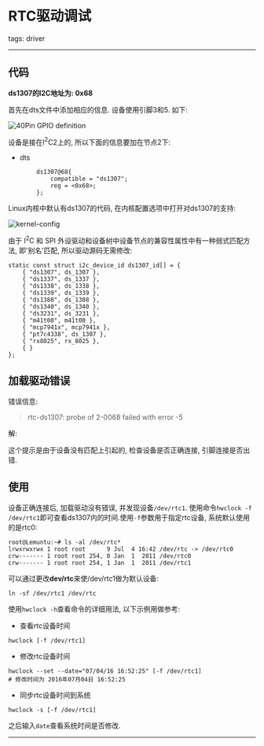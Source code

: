 # RTC驱动调试

tags: driver

---

## 代码

**ds1307的I2C地址为: 0x68**

首先在dts文件中添加相应的信息. 设备使用引脚3和5. 如下:

![40Pin GPIO definition][1]

设备是接在I$^2$C2上的, 所以下面的信息要加在节点2下: 
- dts  

```
		ds1307@68{
			compatible = "ds1307";
			reg = <0x68>;
		};
```

Linux内核中默认有ds1307的代码, 在内核配置选项中打开对ds1307的支持: 

![kernel-config][2]

由于 I$^2$C 和 SPI 外设驱动和设备树中设备节点的兼容性属性中有一种弱式匹配方法, 即'别名'匹配, 所以驱动源码无需修改:  
```
static const struct i2c_device_id ds1307_id[] = {
	{ "ds1307", ds_1307 },
	{ "ds1337", ds_1337 },
	{ "ds1338", ds_1338 },
	{ "ds1339", ds_1339 },
	{ "ds1388", ds_1388 },
	{ "ds1340", ds_1340 },
	{ "ds3231", ds_3231 },
	{ "m41t00", m41t00 },
	{ "mcp7941x", mcp7941x },
	{ "pt7c4338", ds_1307 },
	{ "rx8025", rx_8025 },
	{ }
};
```

## 加载驱动错误

错误信息: 

> rtc-ds1307: probe of 2-0068 failed with error -5

解: 

这个提示是由于设备没有匹配上引起的, 检查设备是否正确连接, 引脚连接是否出错. 

## 使用

设备正确连接后, 加载驱动没有错误, 并发现设备`/dev/rtc1`. 
使用命令`hwclock -f /dev/rtc1`即可查看ds1307内的时间.使用`-f`参数用于指定rtc设备, 系统默认使用的是rtc0:
```
root@Lemuntu:~# ls -al /dev/rtc*
lrwxrwxrwx 1 root root      9 Jul  4 16:42 /dev/rtc -> /dev/rtc0
crw------- 1 root root 254, 0 Jan  1  2011 /dev/rtc0
crw------- 1 root root 254, 1 Jan  1  2011 /dev/rtc1
```

可以通过更改**dev/rtc**来使/dev/rtc1做为默认设备:
```
ln -sf /dev/rtc1 /dev/rtc
```   

 使用`hwclock -h`查看命令的详细用法, 以下示例用做参考:
 
 - 查看rtc设备时间
 ```
 hwclock [-f /dev/rtc1]
 ```

 - 修改rtc设备时间
 
```
hwclock --set --date="07/04/16 16:52:25" [-f /dev/rtc1]
# 修改时间为 2016年07月04日 16:52:25
```

- 同步rtc设备时间到系统

```
hwclock -s [-f /dev/rtc1]
```
之后输入`date`查看系统时间是否修改. 

-----------------------------------------------------------


  [1]: http://static.zybuluo.com/tab/ret2i3rwzrhgon46qxag7b14/image_1amqebp50lrb1ki615h0uso6obn.png
  [2]: http://static.zybuluo.com/tab/e5uyitq9v90i8zwpjuz93lvb/image_1amt5dr3t17ih17t23paavnsid9.png
